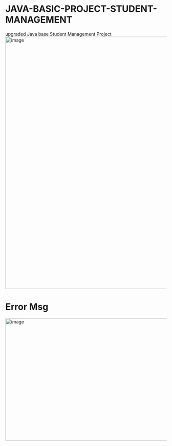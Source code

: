 # JAVA-BASIC-PROJECT-STUDENT-MANAGEMENT
upgraded Java base Student Management Project 
<img width="1012" height="787" alt="image" src="https://github.com/user-attachments/assets/29a31cbf-34f6-42cd-95b3-45a3dfaead35" />
# Error Msg
<img width="816" height="382" alt="image" src="https://github.com/user-attachments/assets/bd323b94-0a00-4437-b64a-75ba612f0380" />
